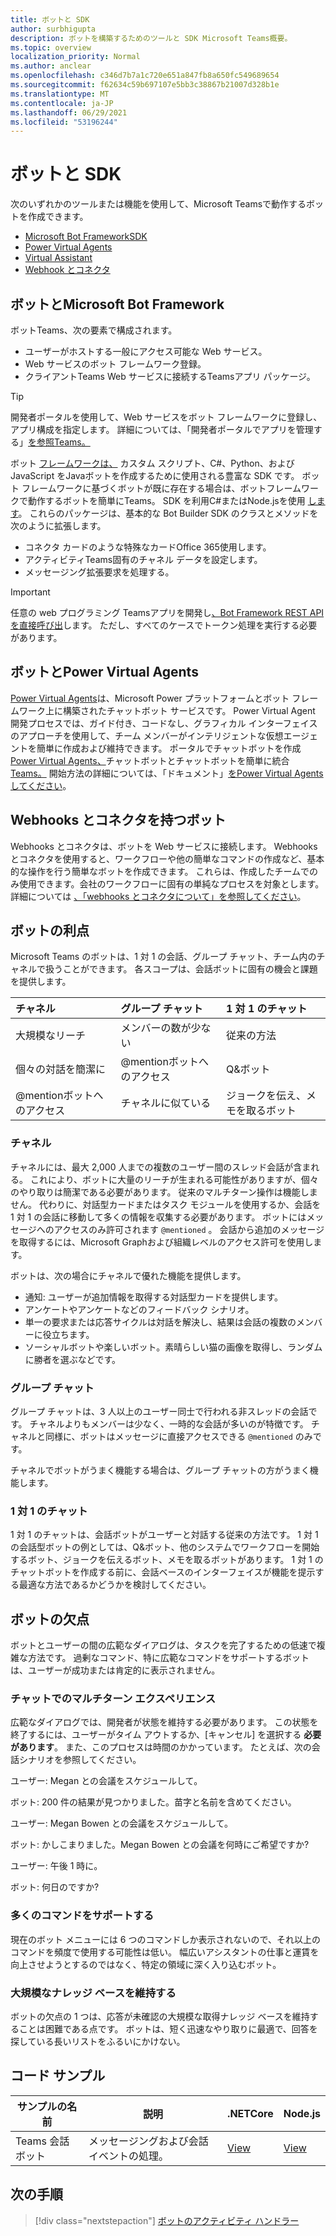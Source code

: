 ```yaml
---
title: ボットと SDK
author: surbhigupta
description: ボットを構築するためのツールと SDK Microsoft Teams概要。
ms.topic: overview
localization_priority: Normal
ms.author: anclear
ms.openlocfilehash: c346d7b7a1c720e651a847fb8a650fc549689654
ms.sourcegitcommit: f62634c59b697107e5bb3c38867b21007d328b1e
ms.translationtype: MT
ms.contentlocale: ja-JP
ms.lasthandoff: 06/29/2021
ms.locfileid: "53196244"
---
```

# <a name="bots-and-sdks"></a>ボットと SDK

次のいずれかのツールまたは機能を使用して、Microsoft Teamsで動作するボットを作成できます。

* [Microsoft Bot FrameworkSDK](#bots-with-the-microsoft-bot-framework)
* [Power Virtual Agents](#bots-with-power-virtual-agents)
* [Virtual Assistant](~/samples/virtual-assistant.md)
* [Webhook とコネクタ](#bots-with-webhooks-and-connectors)

## <a name="bots-with-the-microsoft-bot-framework"></a>ボットとMicrosoft Bot Framework

ボットTeams、次の要素で構成されます。

* ユーザーがホストする一般にアクセス可能な Web サービス。
* Web サービスのボット フレームワーク登録。
* クライアントTeams Web サービスに接続するTeamsアプリ パッケージ。

> [!TIP]
> 開発者ポータルを使用して、Web サービスをボット フレームワークに登録し、アプリ構成を指定します。 詳細については、「開発者ポータルでアプリを管理する」[を参照Teams。](~/concepts/build-and-test/teams-developer-portal.md)

ボット [フレームワークは、](https://dev.botframework.com/) カスタム スクリプト、C#、Python、および JavaScript をJavaボットを作成するために使用される豊富な SDK です。 ボット フレームワークに基づくボットが既に存在する場合は、ボットフレームワークで動作するボットを簡単にTeams。 SDK を利用C#またはNode.jsを使用 [します](/microsoftteams/platform/#pivot=sdk-tools)。 これらのパッケージは、基本的な Bot Builder SDK のクラスとメソッドを次のように拡張します。

* コネクタ カードのような特殊なカードOffice 365使用します。
* アクティビティTeams固有のチャネル データを設定します。
* メッセージング拡張要求を処理する。

> [!IMPORTANT]
> 任意の web プログラミング Teamsアプリを開発し[、Bot Framework REST API を直接呼び出](/bot-framework/rest-api/bot-framework-rest-overview)します。 ただし、すべてのケースでトークン処理を実行する必要があります。

## <a name="bots-with-power-virtual-agents"></a>ボットとPower Virtual Agents

[Power Virtual Agents](/power-virtual-agents/fundamentals-what-is-power-virtual-agents)は、Microsoft Power プラットフォームとボット フレームワーク上に構築されたチャットボット サービスです。 Power Virtual Agent 開発プロセスでは、ガイド付き、コードなし、グラフィカル インターフェイスのアプローチを使用して、チーム メンバーがインテリジェントな仮想エージェントを簡単に作成および維持できます。 ポータルでチャットボットを作成[Power Virtual Agents、](https://powervirtualagents.microsoft.com)チャットボットとチャットボットを簡単に統合[Teams。](how-to/add-power-virtual-agents-bot-to-teams.md) 開始方法の詳細については、「ドキュメント」[をPower Virtual Agentsしてください](/power-virtual-agents)。

## <a name="bots-with-webhooks-and-connectors"></a>Webhooks とコネクタを持つボット

Webhooks とコネクタは、ボットを Web サービスに接続します。 Webhooks とコネクタを使用すると、ワークフローや他の簡単なコマンドの作成など、基本的な操作を行う簡単なボットを作成できます。 これらは、作成したチームでのみ使用できます。会社のワークフローに固有の単純なプロセスを対象とします。 詳細については [、「webhooks とコネクタについて」を参照してください](~/webhooks-and-connectors/what-are-webhooks-and-connectors.md)。

## <a name="advantages-of-bots"></a>ボットの利点

Microsoft Teams のボットは、1 対 1 の会話、グループ チャット、チーム内のチャネルで扱うことができます。 各スコープは、会話ボットに固有の機会と課題を提供します。

| チャネル | グループ チャット | 1 対 1 のチャット |
| :-- | :-- | :-- |
| 大規模なリーチ | メンバーの数が少ない | 従来の方法 |
| 個々の対話を簡潔に | @mentionボットへのアクセス  | Q&ボット |
| @mentionボットへのアクセス | チャネルに似ている | ジョークを伝え、メモを取るボット |

### <a name="in-a-channel"></a>チャネル

チャネルには、最大 2,000 人までの複数のユーザー間のスレッド会話が含まれる。 これにより、ボットに大量のリーチが生まれる可能性がありますが、個々のやり取りは簡潔である必要があります。 従来のマルチターン操作は機能しません。 代わりに、対話型カードまたはタスク モジュールを使用するか、会話を 1 対 1 の会話に移動して多くの情報を収集する必要があります。 ボットにはメッセージへのアクセスのみ許可されます `@mentioned` 。 会話から追加のメッセージを取得するには、Microsoft Graphおよび組織レベルのアクセス許可を使用します。

ボットは、次の場合にチャネルで優れた機能を提供します。

* 通知: ユーザーが追加情報を取得する対話型カードを提供します。
* アンケートやアンケートなどのフィードバック シナリオ。
* 単一の要求または応答サイクルは対話を解決し、結果は会話の複数のメンバーに役立ちます。
* ソーシャルボットや楽しいボット。素晴らしい猫の画像を取得し、ランダムに勝者を選ぶなどです。

### <a name="in-a-group-chat"></a>グループ チャット

グループ チャットは、3 人以上のユーザー同士で行われる非スレッドの会話です。 チャネルよりもメンバーは少なく、一時的な会話が多いのが特徴です。 チャネルと同様に、ボットはメッセージに直接アクセスできる `@mentioned` のみです。

チャネルでボットがうまく機能する場合は、グループ チャットの方がうまく機能します。

### <a name="in-a-one-to-one-chat"></a>1 対 1 のチャット

1 対 1 のチャットは、会話ボットがユーザーと対話する従来の方法です。 1 対 1 の会話型ボットの例としては、Q&ボット、他のシステムでワークフローを開始するボット、ジョークを伝えるボット、メモを取るボットがあります。 1 対 1 のチャットボットを作成する前に、会話ベースのインターフェイスが機能を提示する最適な方法であるかどうかを検討してください。

## <a name="disadvantages-of-bots"></a>ボットの欠点

ボットとユーザーの間の広範なダイアログは、タスクを完了するための低速で複雑な方法です。 過剰なコマンド、特に広範なコマンドをサポートするボットは、ユーザーが成功または肯定的に表示されません。

### <a name="have-multi-turn-experiences-in-chat"></a>チャットでのマルチターン エクスペリエンス

広範なダイアログでは、開発者が状態を維持する必要があります。 この状態を終了するには、ユーザーがタイム アウトするか、[キャンセル] を選択する **必要があります**。 また、このプロセスは時間のかかっています。 たとえば、次の会話シナリオを参照してください。

ユーザー: Megan との会議をスケジュールして。

ボット: 200 件の結果が見つかりました。苗字と名前を含めてください。

ユーザー: Megan Bowen との会議をスケジュールして。

ボット: かしこまりました。Megan Bowen との会議を何時にご希望ですか?

ユーザー: 午後 1 時に。

ボット: 何日のですか?

### <a name="support-too-many-commands"></a>多くのコマンドをサポートする

現在のボット メニューには 6 つのコマンドしか表示されないので、それ以上のコマンドを頻度で使用する可能性は低い。 幅広いアシスタントの仕事と運賃を向上させようとするのではなく、特定の領域に深く入り込むボット。

### <a name="maintain-a-large-knowledge-base"></a>大規模なナレッジ ベースを維持する

ボットの欠点の 1 つは、応答が未確認の大規模な取得ナレッジ ベースを維持することは困難である点です。 ボットは、短く迅速なやり取りに最適で、回答を探している長いリストをふるいにかけない。

## <a name="code-sample"></a>コード サンプル

|サンプルの名前 | 説明 | .NETCore | Node.js |
|----------------|-----------------|--------------|----------------|
| Teams 会話ボット | メッセージングおよび会話イベントの処理。 |[View](https://github.com/microsoft/BotBuilder-Samples/tree/master/samples/csharp_dotnetcore/57.teams-conversation-bot)|[View](https://github.com/microsoft/BotBuilder-Samples/tree/master/samples/javascript_nodejs/57.teams-conversation-bot)|

## <a name="next-step"></a>次の手順

> [!div class="nextstepaction"]
> [ボットのアクティビティ ハンドラー](~/bots/bot-basics.md)
